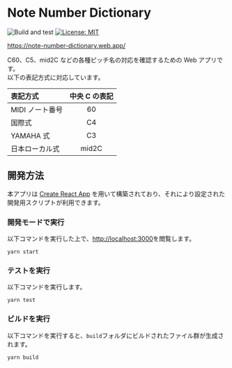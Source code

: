 # Note Number Dictionary

![Build and test](https://github.com/shotaIDE/NoteNumberDictionary/workflows/Build%20and%20test/badge.svg)
[![License: MIT](https://img.shields.io/badge/License-MIT-yellow.svg)](https://opensource.org/licenses/MIT)

https://note-number-dictionary.web.app/

C60、C5、mid2C などの各種ピッチ名の対応を確認するための Web アプリです。  
以下の表記方式に対応しています。

| 表記方式        | 中央 C の表記 |
| :-------------- | :-----------: |
| MIDI ノート番号 |      60       |
| 国際式          |      C4       |
| YAMAHA 式       |      C3       |
| 日本ローカル式  |     mid2C     |

## 開発方法

本アプリは [Create React App](https://github.com/facebook/create-react-app) を用いて構築されており、それにより設定された開発用スクリプトが利用できます。

### 開発モードで実行

以下コマンドを実行した上で、[http://localhost:3000](http://localhost:3000)を閲覧します。

```shell
yarn start
```

### テストを実行

以下コマンドを実行します。

```shell
yarn test
```

### ビルドを実行

以下コマンドを実行すると、`build`フォルダにビルドされたファイル群が生成されます。

```shell
yarn build
```
